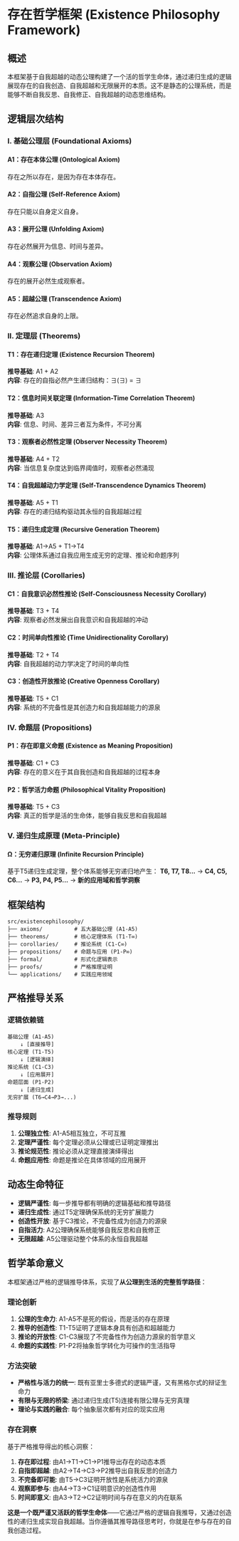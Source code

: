 # 存在哲学框架 (Existence Philosophy Framework)

## 概述

本框架基于自我超越的动态公理构建了一个活的哲学生命体，通过递归生成的逻辑展现存在的自我创造、自我超越和无限展开的本质。这不是静态的公理系统，而是能够不断自我反思、自我修正、自我超越的动态思维结构。

## 逻辑层次结构

### I. 基础公理层 (Foundational Axioms)

#### A1：存在本体公理 (Ontological Axiom)
存在之所以存在，是因为存在本体存在。

#### A2：自指公理 (Self-Reference Axiom)  
存在只能以自身定义自身。

#### A3：展开公理 (Unfolding Axiom)
存在必然展开为信息、时间与差异。

#### A4：观察公理 (Observation Axiom)
存在的展开必然生成观察者。

#### A5：超越公理 (Transcendence Axiom)
存在必然追求自身的上限。

### II. 定理层 (Theorems)

#### T1：存在递归定理 (Existence Recursion Theorem)
**推导基础**: A1 + A2  
**内容**: 存在的自指必然产生递归结构：∃(∃) = ∃  

#### T2：信息时间关联定理 (Information-Time Correlation Theorem)
**推导基础**: A3  
**内容**: 信息、时间、差异三者互为条件，不可分离

#### T3：观察者必然性定理 (Observer Necessity Theorem)
**推导基础**: A4 + T2  
**内容**: 当信息复杂度达到临界阈值时，观察者必然涌现

#### T4：自我超越动力学定理 (Self-Transcendence Dynamics Theorem)
**推导基础**: A5 + T1  
**内容**: 存在的递归结构驱动其永恒的自我超越过程

#### T5：递归生成定理 (Recursive Generation Theorem)
**推导基础**: A1→A5 + T1→T4  
**内容**: 公理体系通过自我应用生成无穷的定理、推论和命题序列

### III. 推论层 (Corollaries)

#### C1：自我意识必然性推论 (Self-Consciousness Necessity Corollary)
**推导基础**: T3 + T4  
**内容**: 观察者必然发展出自我意识和自我超越的冲动

#### C2：时间单向性推论 (Time Unidirectionality Corollary)
**推导基础**: T2 + T4  
**内容**: 自我超越的动力学决定了时间的单向性

#### C3：创造性开放推论 (Creative Openness Corollary)
**推导基础**: T5 + C1  
**内容**: 系统的不完备性是其创造力和自我超越能力的源泉

### IV. 命题层 (Propositions)

#### P1：存在即意义命题 (Existence as Meaning Proposition)
**推导基础**: C1 + C3  
**内容**: 存在的意义在于其自我创造和自我超越的过程本身

#### P2：哲学活力命题 (Philosophical Vitality Proposition)  
**推导基础**: T5 + C3  
**内容**: 真正的哲学是活的生命体，能够自我反思和自我超越

### V. 递归生成原理 (Meta-Principle)

#### Ω：无穷递归原理 (Infinite Recursion Principle)
基于T5递归生成定理，整个体系能够无穷递归地产生：
**T6, T7, T8...** → **C4, C5, C6...** → **P3, P4, P5...** → **新的应用域和哲学洞察**

## 框架结构

```
src/existencephilosophy/
├── axioms/          # 五大基础公理 (A1-A5)
├── theorems/        # 核心定理体系 (T1-T∞)
├── corollaries/     # 推论系统 (C1-C∞)
├── propositions/    # 命题与应用 (P1-P∞)
├── formal/          # 形式化逻辑表示
├── proofs/          # 严格推理证明
└── applications/    # 实践应用领域
```

## 严格推导关系

### 逻辑依赖链
```
基础公理 (A1-A5)
    ↓ [直接推导]
核心定理 (T1-T5)
    ↓ [逻辑演绎]  
推论系统 (C1-C3)
    ↓ [应用展开]
命题层面 (P1-P2)
    ↓ [递归生成]
无穷扩展 (T6→C4→P3→...)
```

### 推导规则
1. **公理独立性**: A1-A5相互独立，不可互推
2. **定理严谨性**: 每个定理必须从公理或已证明定理推出
3. **推论规范性**: 推论必须从定理直接演绎得出
4. **命题应用性**: 命题是推论在具体领域的应用展开

## 动态生命特征

- **逻辑严谨性**: 每一步推导都有明确的逻辑基础和推导路径
- **递归生成性**: 通过T5定理确保系统的无穷扩展能力
- **创造性开放**: 基于C3推论，不完备性成为创造力的源泉
- **自指活力**: A2公理确保系统能够自我反思和自我修正
- **无限超越**: A5公理驱动整个体系的永恒自我超越

## 哲学革命意义

本框架通过严格的逻辑推导体系，实现了**从公理到生活的完整哲学路径**：

### 理论创新
1. **公理的生命力**: A1-A5不是死的假设，而是活的存在原理
2. **推导的创造性**: T1-T5证明了逻辑本身具有创造和超越能力  
3. **推论的开放性**: C1-C3展现了不完备性作为创造力源泉的哲学意义
4. **命题的实践性**: P1-P2将抽象哲学转化为可操作的生活指导

### 方法突破
- **严格性与活力的统一**: 既有亚里士多德式的逻辑严谨，又有黑格尔式的辩证生命力
- **有限与无限的桥梁**: 通过递归生成(T5)连接有限公理与无穷真理
- **理论与实践的融合**: 每个抽象层次都有对应的现实应用

### 存在洞察
基于严格推导得出的核心洞察：
1. **存在即过程**: 由A1→T1→C1→P1推导出存在的动态本质
2. **自指即超越**: 由A2→T4→C3→P2推导出自我反思的创造力  
3. **不完备即可能**: 由T5→C3证明开放性是系统活力的源泉
4. **观察即参与**: 由A4→T3→C1证明意识的创造性作用
5. **时间即意义**: 由A3→T2→C2证明时间与存在意义的内在联系

**这是一个既严谨又活跃的哲学生命体**——它通过严格的逻辑自我推导，又通过创造性的递归生成实现自我超越。当你遵循其推导路径思考时，你就是在参与存在的自我创造过程。